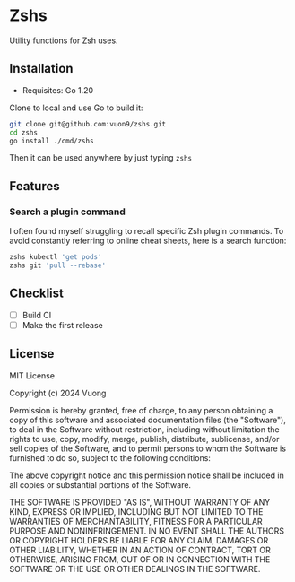 # Zshs

Utility functions for Zsh uses.

## Installation

- Requisites: Go 1.20

Clone to local and use Go to build it:
```bash
git clone git@github.com:vuon9/zshs.git
cd zshs
go install ./cmd/zshs
```

Then it can be used anywhere by just typing `zshs`

## Features

### Search a plugin command
I often found myself struggling to recall specific Zsh plugin commands. To avoid constantly referring to online cheat sheets, here is a search function:

```bash
zshs kubectl 'get pods'
zshs git 'pull --rebase'
```

## Checklist

- [ ] Build CI
- [ ] Make the first release

## License

MIT License

Copyright (c) 2024 Vuong

Permission is hereby granted, free of charge, to any person obtaining a copy
of this software and associated documentation files (the "Software"), to deal
in the Software without restriction, including without limitation the rights
to use, copy, modify, merge, publish, distribute, sublicense, and/or sell
copies of the Software, and to permit persons to whom the Software is
furnished to do so, subject to the following conditions:

The above copyright notice and this permission notice shall be included in all
copies or substantial portions of the Software.

THE SOFTWARE IS PROVIDED "AS IS", WITHOUT WARRANTY OF ANY KIND, EXPRESS OR
IMPLIED, INCLUDING BUT NOT LIMITED TO THE WARRANTIES OF MERCHANTABILITY,
FITNESS FOR A PARTICULAR PURPOSE AND NONINFRINGEMENT. IN NO EVENT SHALL THE
AUTHORS OR COPYRIGHT HOLDERS BE LIABLE FOR ANY CLAIM, DAMAGES OR OTHER
LIABILITY, WHETHER IN AN ACTION OF CONTRACT, TORT OR OTHERWISE, ARISING FROM,
OUT OF OR IN CONNECTION WITH THE SOFTWARE OR THE USE OR OTHER DEALINGS IN THE
SOFTWARE.
